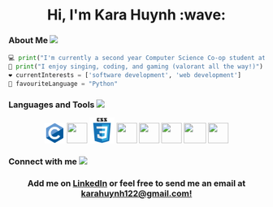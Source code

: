 <h1 align="center">
  Hi, I'm Kara Huynh :wave:
</h1>

### About Me <img src="https://media.giphy.com/media/oz45ELYgMoYVsZqmor/giphy.gif" width="35"/>
```python
💻 print("I'm currently a second year Computer Science Co-op student at Ryerson University")
🎵 print("I enjoy singing, coding, and gaming (valorant all the way!)")
❤️ currentInterests = ['software development', 'web development']
🌸 favouriteLanguage = "Python"
```

### Languages and Tools <img src="https://media.giphy.com/media/FMnVZzDALopvG/giphy.gif" width="30"/>
<p align="center">
  <img src="https://raw.githubusercontent.com/devicons/devicon/master/icons/c/c-original.svg" width="40" height="40"/> 
  <img src="https://cdn.discordapp.com/attachments/878469526117810217/962126842725277706/html.png" width="40" height="40"/>
  <img src="https://raw.githubusercontent.com/devicons/devicon/master/icons/css3/css3-original-wordmark.svg" width="50" height="50"/>
  <img src="https://cdn.discordapp.com/attachments/878469526117810217/962126808956952667/python.png" width="40" height="40"/>
  <img src="https://cdn.discordapp.com/attachments/878469526117810217/962125996402810940/unknown.png" width="40" height="40"/>
  <img src="https://cdn.discordapp.com/attachments/878469526117810217/962125950038982756/unknown.png" width="40" height="40"/>
  <img src="https://cdn.discordapp.com/attachments/878469526117810217/962127796220624926/unknown.png" width="44" height="40"/>
  <img src="https://cdn.discordapp.com/attachments/878469526117810217/962128129772638298/unknown.png" width="40" height="40"/>  
</p>

### Connect with me <img src="https://media.giphy.com/media/RImnzu65CsA3fc6u5f/giphy.gif" width="60"/>
<h3 align="center">
  Add me on <a href="https://www.linkedin.com/in/kara-huynh/">LinkedIn</a> or feel free to send me an email at <a href="mailto:karahuynh122@gmail.com">karahuynh122@gmail.com!</a>
</h3>


